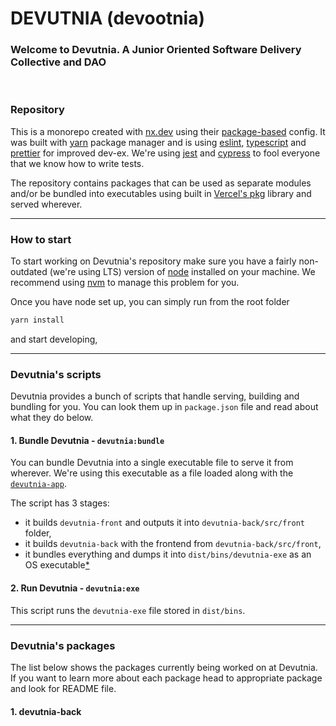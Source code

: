 # DEVUTNIA (devootnia)

### Welcome to Devutnia. A Junior Oriented Software Delivery Collective and DAO

<br>

### Repository

This is a monorepo created with [nx.dev](https://nx.dev) using their [package-based](https://nx.dev/concepts/integrated-vs-package-based#package-based-repos) config. It was built with [yarn]() package manager and is using [eslint](), [typescript]() and [prettier]() for improved dev-ex. We're using [jest]() and [cypress]() to fool everyone that we know how to write tests.

The repository contains packages that can be used as separate modules and/or be bundled into executables using built in [Vercel's pkg]() library and served wherever.

<hr>

### How to start

To start working on Devutnia's repository make sure you have a fairly non-outdated (we're using LTS) version of [node]() installed on your machine. We recommend using [nvm]() to manage this problem for you.

Once you have node set up, you can simply run from the root folder

```typescript
yarn install
```

and start developing,

<hr>

### Devutnia's scripts

Devutnia provides a bunch of scripts that handle serving, building and bundling for you. You can look them up in `package.json` file and read about what they do below.

#### 1. Bundle Devutnia - `devutnia:bundle`

You can bundle Devutnia into a single executable file to serve it from wherever. We're using this executable as a file loaded along with the [`devutnia-app`]().

The script has 3 stages:

- it builds `devutnia-front` and outputs it into `devutnia-back/src/front` folder,
- it builds `devutnia-back` with the frontend from `devutnia-back/src/front`,
- it bundles everything and dumps it into `dist/bins/devutnia-exe` as an OS executable[\*]()

#### 2. Run Devutnia - `devutnia:exe`

This script runs the `devutnia-exe` file stored in `dist/bins`.

<hr>

### Devutnia's packages

The list below shows the packages currently being worked on at Devutnia. If you want to learn more about each package head to appropriate package and look for README file.

#### 1. devutnia-back
